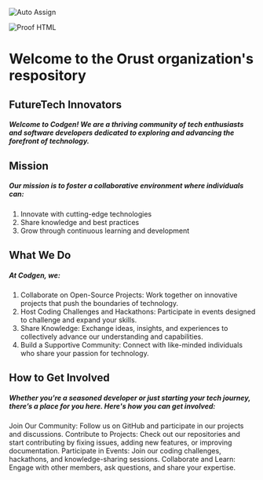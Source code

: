 ![Auto Assign](https://github.com/orust-Community/demo-repository/actions/workflows/auto-assign.yml/badge.svg)

![Proof HTML](https://github.com/orust-Community/demo-repository/actions/workflows/proof-html.yml/badge.svg)

# Welcome to the Orust organization's respository
## FutureTech Innovators

##### Welcome to Codgen! We are a thriving community of tech enthusiasts and software developers dedicated to exploring and advancing the forefront of technology.

## Mission

##### Our mission is to foster a collaborative environment where individuals can:

1. Innovate with cutting-edge technologies
2. Share knowledge and best practices
3. Grow through continuous learning and development

## What We Do

##### At Codgen, we:

1. Collaborate on Open-Source Projects: Work together on innovative projects that push the boundaries of technology.
2. Host Coding Challenges and Hackathons: Participate in events designed to challenge and expand your skills.
3. Share Knowledge: Exchange ideas, insights, and experiences to collectively advance our understanding and capabilities.
4. Build a Supportive Community: Connect with like-minded individuals who share your passion for technology.

## How to Get Involved

##### Whether you're a seasoned developer or just starting your tech journey, there’s a place for you here. Here's how you can get involved:

Join Our Community: Follow us on GitHub and participate in our projects and discussions.
Contribute to Projects: Check out our repositories and start contributing by fixing issues, adding new features, or improving documentation.
Participate in Events: Join our coding challenges, hackathons, and knowledge-sharing sessions.
Collaborate and Learn: Engage with other members, ask questions, and share your expertise.
